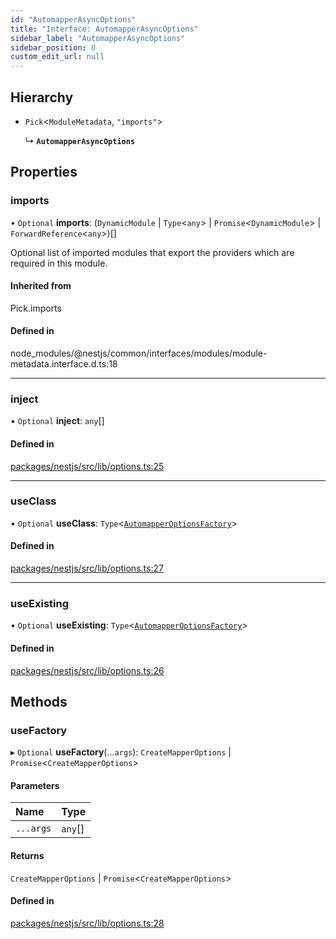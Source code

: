 ```yaml
---
id: "AutomapperAsyncOptions"
title: "Interface: AutomapperAsyncOptions"
sidebar_label: "AutomapperAsyncOptions"
sidebar_position: 0
custom_edit_url: null
---
```


## Hierarchy

- `Pick`<`ModuleMetadata`, ``"imports"``\>

  ↳ **`AutomapperAsyncOptions`**

## Properties

### imports

• `Optional` **imports**: (`DynamicModule` \| `Type`<`any`\> \| `Promise`<`DynamicModule`\> \| `ForwardReference`<`any`\>)[]

Optional list of imported modules that export the providers which are
required in this module.

#### Inherited from

Pick.imports

#### Defined in

node_modules/@nestjs/common/interfaces/modules/module-metadata.interface.d.ts:18

___

### inject

• `Optional` **inject**: `any`[]

#### Defined in

[packages/nestjs/src/lib/options.ts:25](https://github.com/nartc/mapper/blob/26cdf55/packages/nestjs/src/lib/options.ts#L25)

___

### useClass

• `Optional` **useClass**: `Type`<[`AutomapperOptionsFactory`](AutomapperOptionsFactory.md)\>

#### Defined in

[packages/nestjs/src/lib/options.ts:27](https://github.com/nartc/mapper/blob/26cdf55/packages/nestjs/src/lib/options.ts#L27)

___

### useExisting

• `Optional` **useExisting**: `Type`<[`AutomapperOptionsFactory`](AutomapperOptionsFactory.md)\>

#### Defined in

[packages/nestjs/src/lib/options.ts:26](https://github.com/nartc/mapper/blob/26cdf55/packages/nestjs/src/lib/options.ts#L26)

## Methods

### useFactory

▸ `Optional` **useFactory**(...`args`): `CreateMapperOptions` \| `Promise`<`CreateMapperOptions`\>

#### Parameters

| Name | Type |
| :------ | :------ |
| `...args` | `any`[] |

#### Returns

`CreateMapperOptions` \| `Promise`<`CreateMapperOptions`\>

#### Defined in

[packages/nestjs/src/lib/options.ts:28](https://github.com/nartc/mapper/blob/26cdf55/packages/nestjs/src/lib/options.ts#L28)
